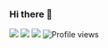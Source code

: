 ### Hi there 👋
[![](https://img.shields.io/badge/LinkedIn-segun-joshua)](https://www.linkedin.com/in/segun-joshua)
[![](https://img.shields.io/badge/Gmail-joshusegun%40gmail.com-red)](mailto:joshusegun@gmail.com)
[![](https://img.shields.io/badge/Twitter-%40boltannical-blue)](https://t.me/boltannical1)
![Profile views](https://gpvc.arturio.dev/segunjosh)




<!--
**segunjosh/segunjosh** is a ✨ _special_ ✨ repository because its `README.md` (this file) appears on your GitHub profile.
![](https://github.com/segunjosh/segunjosh/blob/master/code2.png)


![GitHub stats](https://github-readme-stats.vercel.app/api?username=segunjosh&show_icons=true) 

Here are some ideas to get you started:

- 🔭 I’m currently working on ...
- 🌱 I’m currently learning ...
- 👯 I’m looking to collaborate on ...
- 🤔 I’m looking for help with ...
- 💬 Ask me about ...
- 📫 How to reach me: ...
- 😄 Pronouns: ...
- ⚡ Fun fact: ...
-->
